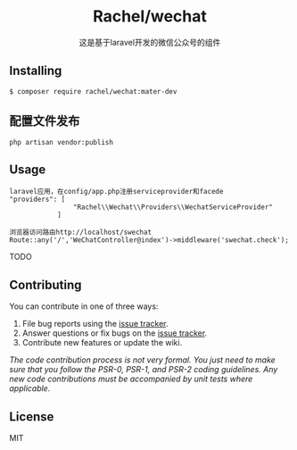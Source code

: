 <h1 align="center"> Rachel/wechat </h1>

<p align="center"> 这是基于laravel开发的微信公众号的组件</p>


## Installing

```shell
$ composer require rachel/wechat:mater-dev
```
## 配置文件发布

```shell
php artisan vendor:publish 
```
## Usage
```
laravel应用，在config/app.php注册serviceprovider和facede
"providers": [
                "Rachel\\Wechat\\Providers\\WechatServiceProvider"
            ]
```
```
浏览器访问路由http://localhost/swechat
Route::any('/','WeChatController@index')->middleware('swechat.check');
```
TODO

## Contributing

You can contribute in one of three ways:

1. File bug reports using the [issue tracker](https://github.com//achel/wechat/issues).
2. Answer questions or fix bugs on the [issue tracker](https://github.com//achel/wechat/issues).
3. Contribute new features or update the wiki.

_The code contribution process is not very formal. You just need to make sure that you follow the PSR-0, PSR-1, and PSR-2 coding guidelines. Any new code contributions must be accompanied by unit tests where applicable._

## License

MIT